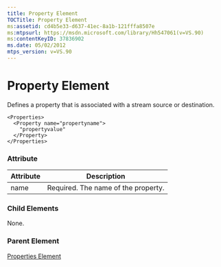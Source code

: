 ```yaml
---
title: Property Element
TOCTitle: Property Element
ms:assetid: cd4b5e33-d637-41ec-8a1b-121fffa8507e
ms:mtpsurl: https://msdn.microsoft.com/library/Hh547061(v=VS.90)
ms:contentKeyID: 37836902
ms.date: 05/02/2012
mtps_version: v=VS.90
---
```


# Property Element

Defines a property that is associated with a stream source or destination.

    <Properties>
      <Property name="propertyname">
        "propertyvalue"
      </Property>
    </Properties>

### Attribute

|Attribute|Description|
|--- |--- |
|name|Required. The name of the property.|

### Child Elements

None.

### Parent Element

[Properties Element](properties-element.md)
